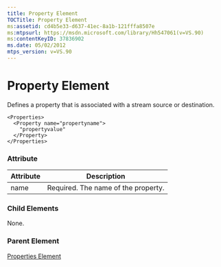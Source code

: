 ```yaml
---
title: Property Element
TOCTitle: Property Element
ms:assetid: cd4b5e33-d637-41ec-8a1b-121fffa8507e
ms:mtpsurl: https://msdn.microsoft.com/library/Hh547061(v=VS.90)
ms:contentKeyID: 37836902
ms.date: 05/02/2012
mtps_version: v=VS.90
---
```


# Property Element

Defines a property that is associated with a stream source or destination.

    <Properties>
      <Property name="propertyname">
        "propertyvalue"
      </Property>
    </Properties>

### Attribute

|Attribute|Description|
|--- |--- |
|name|Required. The name of the property.|

### Child Elements

None.

### Parent Element

[Properties Element](properties-element.md)
